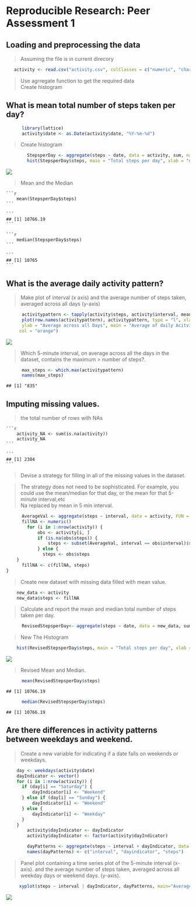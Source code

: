 # Reproducible Research: Peer Assessment 1


## Loading and preprocessing the data  

> Assuming the file is in current direcory  




```r
   activity <- read.csv("activity.csv", colClasses = c("numeric", "character", "numeric"))
```

> Use agrregate function to get the required data  
> Create histogram   

## What is mean total number of steps taken per day?  


```r
      library(lattice)
      activity$date <- as.Date(activity$date, "%Y-%m-%d")
```

> Create histogram    


```r
        StepsperDay <- aggregate(steps ~ date, data = activity, sum, na.rm = TRUE)
        hist(StepsperDay$steps, main = "Total steps per day", xlab = "day", col = "Blue")
```

![](PA1_template_files/figure-html/unnamed-chunk-3-1.png) 
> Mean and the Median 

    
    
    ```r
        mean(StepsperDay$steps)
    ```
    
    ```
    ## [1] 10766.19
    ```
    
    ```r
        median(StepsperDay$steps)
    ```
    
    ```
    ## [1] 10765
    ```

## What is the average daily activity pattern?
> Make plot of interval (x axis) and the average number of steps taken, averaged across all
> days (y-axis)  



```r
      activitypattern <- tapply(activity$steps, activity$interval, mean, na.rm = TRUE)
      plot(row.names(activitypattern), activitypattern, type = "l", xlab = "5-minute interval", 
      ylab = "Average across all Days", main = "Average of daily Acitvity Pattern", 
     col = "orange")
```

![](PA1_template_files/figure-html/unnamed-chunk-5-1.png) 


>  Which 5-minute interval, on average across all the days in the dataset, contains the maximum >  number of steps?.      


```r
      max_steps <- which.max(activitypattern)
      names(max_steps)
```

```
## [1] "835"
```

## Imputing missing values.  

> the total number of rows with NAs  

    
    ```r
        activity_NA <- sum(is.na(activity))
        activity_NA
    ```
    
    ```
    ## [1] 2304
    ```
    
> Devise a strategy for filling in all of the missing values in the dataset.

> The strategy does not need to be sophisticated. For example, you could use the mean/median
> for  that day, or the mean for that 5-minute interval,etc    
> Na replaced by mean in 5 min interval.    


```r
      AverageVal <- aggregate(steps ~ interval, data = activity, FUN = mean)
      fillNA <- numeric()
        for (i in 1:nrow(activity)) {
            obs <- activity[i, ]
            if (is.na(obs$steps)) {
                steps <- subset(AverageVal, interval == obs$interval)$steps
            } else {
              steps <- obs$steps
    }
      fillNA <- c(fillNA, steps)
}
```
> Create new dataset  with missing data filled with mean value.  



```r
    new_data <- activity
    new_data$steps <- fillNA    
```
> Calculate and report the mean and median total number of steps taken per day.  


```r
      RevisedStepsperDay<- aggregate(steps ~ date, data = new_data, sum, na.rm = TRUE)
```
> New The Histogram  


```r
    hist(RevisedStepsperDay$steps, main = "Total steps per day", xlab = "day", col = "Blue")
```

![](PA1_template_files/figure-html/unnamed-chunk-11-1.png) 

> Revised Mean and Median.  



```r
      mean(RevisedStepsperDay$steps)
```

```
## [1] 10766.19
```

```r
      median(RevisedStepsperDay$steps)
```

```
## [1] 10766.19
```
## Are there differences in activity patterns between weekdays and weekend.  

> Create a new variable for indicating if a date falls on weekends or weekdays.  




```r
    day <- weekdays(activity$date)
    dayIndicator <- vector()
    for (i in 1:nrow(activity)) {
      if (day[i] == "Saturday") {
          dayIndicator[i] <- "Weekend"
      } else if (day[i] == "Sunday") {
          dayIndicator[i] <- "Weekend"
      } else {
          dayIndicator[i] <- "Weekday"
      }
    }
        activity$dayIndicator <- dayIndicator
        activity$dayIndicator <- factor(activity$dayIndicator)

        dayPatterns <- aggregate(steps ~ interval + dayIndicator, data = activity, mean)
        names(dayPatterns) <- c("interval", "dayindicator", "steps")
```


> Panel plot containing a time series plot of the 5-minute interval (x-axis).
> and the average number of steps taken, averaged across all weekday days or weekend days.
> (y-axis).  




```r
     xyplot(steps ~ interval | dayIndicator, dayPatterns, main="Average Steps per Day",type = "l", layout = c(2, 1), xlab = "Interval", ylab = "Number of steps" )
```

![](PA1_template_files/figure-html/unnamed-chunk-14-1.png) 
